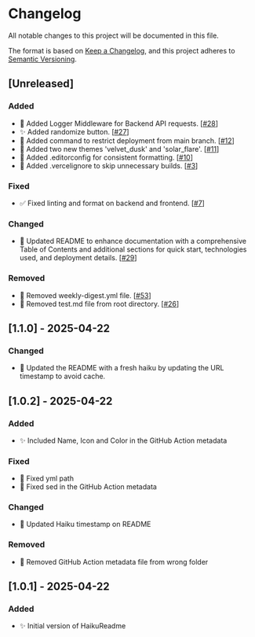 # Changelog

All notable changes to this project will be documented in this file.

The format is based on [Keep a Changelog](https://keepachangelog.com/en/1.1.0/),
and this project adheres to [Semantic Versioning](https://semver.org/spec/v2.0.0.html).

## [Unreleased]

### Added

- 🐛 Added Logger Middleware for Backend API requests. [[#28](https://github.com/chinmay29hub/haiku-readme/pull/28)]
- ✨ Added randomize button. [[#27](https://github.com/chinmay29hub/haiku-readme/pull/27)]
- 🐛 Added command to restrict deployment from main branch. [[#12](https://github.com/chinmay29hub/haiku-readme/pull/12)]
- 🎨 Added two new themes 'velvet_dusk' and 'solar_flare'. [[#11](https://github.com/chinmay29hub/haiku-readme/pull/11)]
- 🐛 Added .editorconfig for consistent formatting. [[#10](https://github.com/chinmay29hub/haiku-readme/pull/10)]
- 🐛 Added .vercelignore to skip unnecessary builds. [[#3](https://github.com/chinmay29hub/haiku-readme/pull/3)]

### Fixed

- ✅ Fixed linting and format on backend and frontend. [[#7](https://github.com/chinmay29hub/haiku-readme/pull/7)]

### Changed

- 📄 Updated README to enhance documentation with a comprehensive Table of Contents and additional sections for quick start, technologies used, and deployment details. [[#29](https://github.com/chinmay29hub/haiku-readme/pull/29)]

### Removed

- 🧹 Removed weekly-digest.yml file. [[#53](https://github.com/chinmay29hub/haiku-readme/pull/53)]
- 🧹 Removed test.md file from root directory. [[#26](https://github.com/chinmay29hub/haiku-readme/pull/26)]

## [1.1.0] - 2025-04-22

### Changed

- 📄 Updated the README with a fresh haiku by updating the URL timestamp to avoid cache.

## [1.0.2] - 2025-04-22

### Added

- ✨ Included Name, Icon and Color in the GitHub Action metadata

### Fixed

- 🐛 Fixed yml path
- 🐛 Fixed sed in the GitHub Action metadata

### Changed

- 📄 Updated Haiku timestamp on README

### Removed

- 🧹 Removed GitHub Action metadata file from wrong folder

## [1.0.1] - 2025-04-22

### Added

- ✨ Initial version of HaikuReadme
